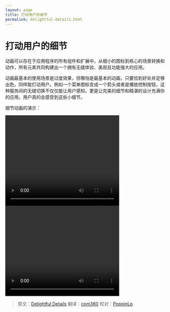 ```yaml
---
layout: page
title: 打动用户的细节
permalink: delightful-details.html
---
```


# 打动用户的细节

动画可以存在于应用程序的所有组件和扩展中，从细小的图标到核心的场景转换和动作，所有元素共同构建出一个拥有无缝体验、美观且功能强大的应用。

动画最基本的使用场景是过度效果，但哪怕是最基本的动画，只要恰到好处并足够出色，同样能打动用户。例如一个菜单图标变成一个箭头或者是播放控制按钮，这种服务间的无缝切换不仅仅能让用户感知，更是让完美的细节和精湛的设计充满你的应用。用户真的会感受到这些小细节。

细节动画的演示：

<video crossorigin="anonymous" loop controls width="360" height="285">
<source src="http://materialdesign.qiniudn.com/videos/DelightfulDetails_WellCrafted_v01_large_xhdpi.webm" type="video/webm">
</video>

<video crossorigin="anonymous" loop controls width="360" height="285">
<source src="http://materialdesign.qiniudn.com/videos/animation-delightfulDetails-statusChange-example_large_xhdpi.webm" type="video/webm">
</video>

> 原文：[Delightful Details](http://www.google.com/design/spec/animation/delightful-details.html)  翻译：[com360](https://github.com/com360)  校对：[PoppinLp](https://github.com/poppinlp)
